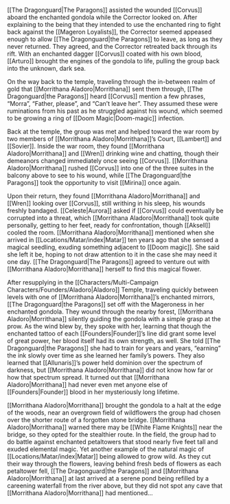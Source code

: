 [[The Dragonguard|The Paragons]] assisted the wounded [[Corvus]] aboard the enchanted gondola while the Corrector looked on. After explaining to the being that they intended to use the enchanted ring to fight back against the [[Mageron Loyalists]], the Corrector seemed appeased enough to allow [[The Dragonguard|the Paragons]] to leave, as long as they never returned. They agreed, and the Corrector retreated back through its rift. With an enchanted dagger [[Corvus]] coated with his own blood, [[Arturo]] brought the engines of the gondola to life, pulling the group back into the unknown, dark sea. 

On the way back to the temple, traveling through the in-between realm of gold that [[Morrithana Aladoro|Morrithana]] sent them through, [[The Dragonguard|the Paragons]] heard [[Corvus]] mention a few phrases, “Morra”, “Father, please”, and “Can’t leave her”. They assumed these were ruminations from his past as he struggled against his wound, which seemed to be growing a ring of [[Doom Magic|Doom-magic]] infection. 

Back at the temple, the group was met and helped toward the war room by two members of [[Morrithana Aladoro|Morrithana]]’s Court, [[Lambert]] and [[Sovier]]. Inside the war room, they found [[Morrithana Aladoro|Morrithana]] and [[Wren]] drinking wine and chatting, though their demeanors changed immediately once seeing [[Corvus]]. [[Morrithana Aladoro|Morrithana]] rushed [[Corvus]] into one of the three suites in the balcony above to see to his wound, while [[The Dragonguard|the Paragons]] took the opportunity to visit [[Mirina]] once again.

Upon their return, they found [[Morrithana Aladoro|Morrithana]] and [[Wren]] looking over [[Corvus]], still writhing in his sleep, his wounds freshly bandaged. [[Celeste|Aurora]] asked if [[Corvus]] could eventually be corrupted into a threat, which [[Morrithana Aladoro|Morrithana]] took quite personally, getting to her feet, ready for confrontation, though [[Aksell]] cooled the room. [[Morrithana Aladoro|Morrithana]] mentioned when she arrived in [[Locations/Matar/index|Matar]] ten years ago that she sensed a magical seedling, exuding something adjacent to [[Doom magic]]. She said she left it be, hoping to not draw attention to it in the case she may need it one day. [[The Dragonguard|The Paragons]] agreed to venture out with [[Morrithana Aladoro|Morrithana]] herself to find this magical flower. 

After resupplying in the [[Characters/Multi-Campaign Characters/Founders/Aladoro|Aladoro]] Temple, traveling quickly between levels with one of [[Morrithana Aladoro|Morrithana]]’s enchanted mirrors, [[The Dragonguard|the Paragons]] set off with the Mageroness in her enchanted gondola. They wound through the nearby forest, [[Morrithana Aladoro|Morrithana]] silently guiding the gondola with a simple grasp at the prow. As the wind blew by, they spoke with her, learning that though the enchanted tattoo of each [[Founders|Founder]]’s line did grant some level of great power, her blood itself had its own strength, as well. She told [[The Dragonguard|the Paragons]] she had to train for years and years, “earning” the ink slowly over time as she learned her family’s powers. They also learned that [[Allunaris]]’s power held dominion over the spectrum of darkness, but [[Morrithana Aladoro|Morrithana]] did not know how far or how that spectrum spread. It turned out that [[Morrithana Aladoro|Morrithana]] had never even met anyone else of [[Founders|Founder]] blood in her mysteriously long lifetime. 

[[Morrithana Aladoro|Morrithana]] brought the gondola to a halt at the edge of the woods, near an overgrown field of wildflowers the group had chosen over the shorter route of a forgotten stone bridge. [[Morrithana Aladoro|Morrithana]] warned there may be [[White Flame Knights]] near the bridge, so they opted for the stealthier route. In the field, the group had to do battle against enchanted petaltowers that stood nearly five feet tall and exuded elemental magic. Yet another example of the natural magic of [[Locations/Matar/index|Matar]] being allowed to grow wild. As they cut their way through the flowers, leaving behind fresh beds of flowers as each petaltower fell, [[The Dragonguard|the Paragons]] and [[Morrithana Aladoro|Morrithana]] at last arrived at a serene pond being refilled by a careening waterfall from the river above, but they did not spot any cave that [[Morrithana Aladoro|Morrithana]] had mentioned… 